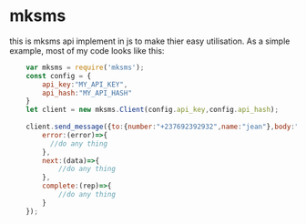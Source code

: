 # mksms
this is mksms api implement in js to make thier easy utilisation. As a simple example, most of my code looks like this:

```javascript
    var mksms = require('mksms');
    const config = {
        api_key:"MY_API_KEY",
        api_hash:"MY_API_HASH"
    }
    let client = new mksms.Client(config.api_key,config.api_hash);
   
    client.send_message({to:{number:"+237692392932",name:"jean"},body:"hello"}).subscribe({
        error:(error)=>{
          //do any thing
        },
        next:(data)=>{
            //do any thing 
        },
        complete:(rep)=>{
            //do any thing
        }
    }); 
```
